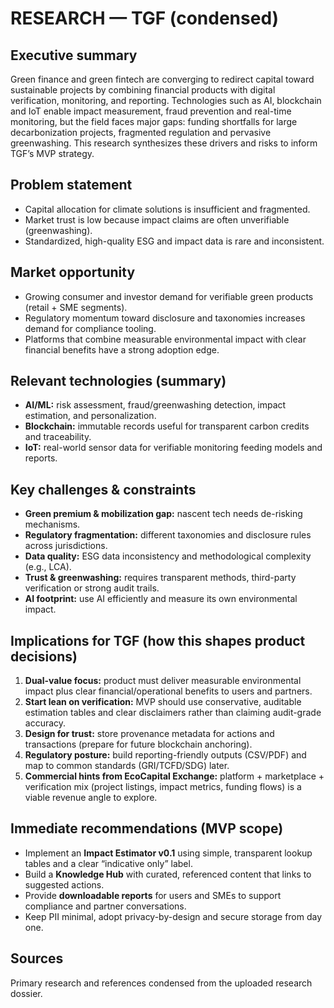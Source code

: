 # RESEARCH — TGF (condensed)

## Executive summary
Green finance and green fintech are converging to redirect capital toward sustainable projects by combining financial products with digital verification, monitoring, and reporting. Technologies such as AI, blockchain and IoT enable impact measurement, fraud prevention and real-time monitoring, but the field faces major gaps: funding shortfalls for large decarbonization projects, fragmented regulation and pervasive greenwashing. This research synthesizes these drivers and risks to inform TGF’s MVP strategy.

## Problem statement
- Capital allocation for climate solutions is insufficient and fragmented.  
- Market trust is low because impact claims are often unverifiable (greenwashing).  
- Standardized, high-quality ESG and impact data is rare and inconsistent.

## Market opportunity
- Growing consumer and investor demand for verifiable green products (retail + SME segments).  
- Regulatory momentum toward disclosure and taxonomies increases demand for compliance tooling.  
- Platforms that combine measurable environmental impact with clear financial benefits have a strong adoption edge.

## Relevant technologies (summary)
- **AI/ML:** risk assessment, fraud/greenwashing detection, impact estimation, and personalization.
- **Blockchain:** immutable records useful for transparent carbon credits and traceability.
- **IoT:** real-world sensor data for verifiable monitoring feeding models and reports.

## Key challenges & constraints
- **Green premium & mobilization gap:** nascent tech needs de-risking mechanisms.
- **Regulatory fragmentation:** different taxonomies and disclosure rules across jurisdictions.
- **Data quality:** ESG data inconsistency and methodological complexity (e.g., LCA).
- **Trust & greenwashing:** requires transparent methods, third-party verification or strong audit trails.
- **AI footprint:** use AI efficiently and measure its own environmental impact.

## Implications for TGF (how this shapes product decisions)
1. **Dual-value focus:** product must deliver measurable environmental impact plus clear financial/operational benefits to users and partners.
2. **Start lean on verification:** MVP should use conservative, auditable estimation tables and clear disclaimers rather than claiming audit-grade accuracy.
3. **Design for trust:** store provenance metadata for actions and transactions (prepare for future blockchain anchoring).
4. **Regulatory posture:** build reporting-friendly outputs (CSV/PDF) and map to common standards (GRI/TCFD/SDG) later.
5. **Commercial hints from EcoCapital Exchange:** platform + marketplace + verification mix (project listings, impact metrics, funding flows) is a viable revenue angle to explore.

## Immediate recommendations (MVP scope)
- Implement an **Impact Estimator v0.1** using simple, transparent lookup tables and a clear “indicative only” label.
- Build a **Knowledge Hub** with curated, referenced content that links to suggested actions.
- Provide **downloadable reports** for users and SMEs to support compliance and partner conversations.
- Keep PII minimal, adopt privacy-by-design and secure storage from day one.

## Sources
Primary research and references condensed from the uploaded research dossier.
